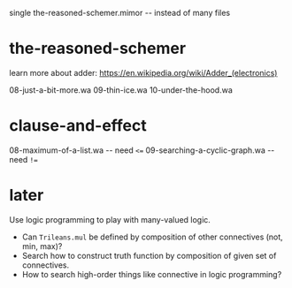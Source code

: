 single the-reasoned-schemer.mimor -- instead of many files

# the-reasoned-schemer

learn more about adder: https://en.wikipedia.org/wiki/Adder_(electronics)

08-just-a-bit-more.wa
09-thin-ice.wa
10-under-the-hood.wa

# clause-and-effect

08-maximum-of-a-list.wa -- need `<=`
09-searching-a-cyclic-graph.wa -- need `!=`

# later

Use logic programming to play with many-valued logic.

- Can `Trileans.mul` be defined by composition of other connectives (not, min, max)?
- Search how to construct truth function by composition of given set of connectives.
- How to search high-order things like connective in logic programming?
